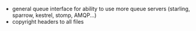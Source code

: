 * general queue interface for ability to use more queue servers (starling, sparrow, kestrel, stomp, AMQP...)
* copyright headers to all files
